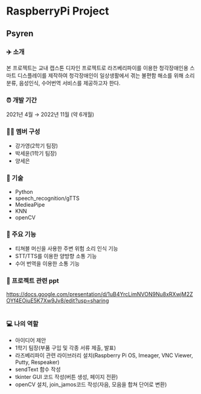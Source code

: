 
# RaspberryPi Project
## Psyren

### ✈️ 소개
본 프로젝트는 교내 캡스톤 디자인 프로젝트로 라즈베리파이를 이용한 청각장애인용 스마트 디스플레이를 제작하여
청각장애인이 일상생활에서 겪는 불편함 해소를 위해 소리 분류, 음성인식, 수어번역 서비스를 제공하고자 한다.
<br/>

### ⏰ 개발 기간
2021년 4월 → 2022년 11월 (약 6개월)
<br/>

### 👩‍💻 멤버 구성
- 강가영(2학기 팀장)
- 박세윤(1학기 팀장)
- 양세은


### 📌 기술
- Python
- speech_recognition/gTTS
- MedieaPipe
- KNN
- openCV

### 📌 주요 기능
- 티쳐블 머신을 사용한 주변 위험 소리 인식 기능
- STT/TTS를 이용한 양방향 소통 기능
- 수어 번역을 이용한 소통 기능


### 📌 프로젝트 관련 ppt
https://docs.google.com/presentation/d/1uB4YrcLimNVON9Nu8xRXwjM2ZOYf4EOiuE5K7Xw9Jv8/edit?usp=sharing
<br/>
<br/>
### 💻 나의 역할
- 아이디어 제안
- 1학기 팀장(부품 구입 및 각종 서류 제출, 발표)
- 라즈베리파이 관련 라이브러리 설치(Raspberry Pi OS, Imeager, VNC Viewer, Putty, Respeaker)
- sendText 함수 작성
- tkinter GUI 코드 작성(버튼 생성, 페이지 전환)
- openCV 설치, join_jamos코드 작성(자음, 모음을 합쳐 단어로 변환)
